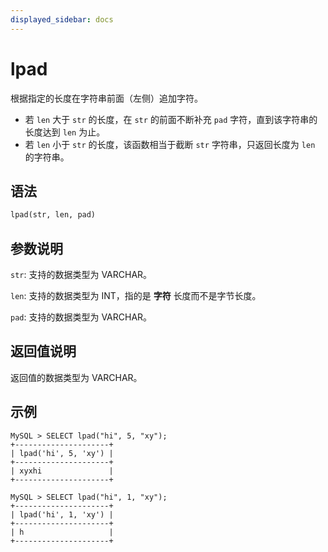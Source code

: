 ```yaml
---
displayed_sidebar: docs
---
```


# lpad



根据指定的长度在字符串前面（左侧）追加字符。

- 若 `len` 大于 `str` 的长度，在 `str` 的前面不断补充 `pad` 字符，直到该字符串的长度达到 `len` 为止。
- 若 `len` 小于 `str` 的长度，该函数相当于截断 `str` 字符串，只返回长度为 `len` 的字符串。

## 语法

```Haskell
lpad(str, len, pad)
```

## 参数说明

`str`: 支持的数据类型为 VARCHAR。

`len`: 支持的数据类型为 INT，指的是 **字符** 长度而不是字节长度。

`pad`: 支持的数据类型为 VARCHAR。

## 返回值说明

返回值的数据类型为 VARCHAR。

## 示例

```Plain Text
MySQL > SELECT lpad("hi", 5, "xy");
+---------------------+
| lpad('hi', 5, 'xy') |
+---------------------+
| xyxhi               |
+---------------------+

MySQL > SELECT lpad("hi", 1, "xy");
+---------------------+
| lpad('hi', 1, 'xy') |
+---------------------+
| h                   |
+---------------------+
```